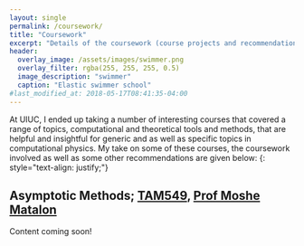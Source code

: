 ```yaml
---
layout: single
permalink: /coursework/
title: "Coursework"
excerpt: "Details of the coursework (course projects and recommendations) related to my research interests"
header:
  overlay_image: /assets/images/swimmer.png
  overlay_filter: rgba(255, 255, 255, 0.5)
  image_description: "swimmer"
  caption: "Elastic swimmer school"
#last_modified_at: 2018-05-17T08:41:35-04:00
---
```


At UIUC, I ended up taking a number of interesting courses that covered a range of topics,
computational and theoretical tools and methods, that are helpful and insightful for
generic and as well as specific topics in computational physics. My take
on some of these courses, the coursework involved as well as some other recommendations are
given below:
{: style="text-align: justify;"}

## Asymptotic Methods; [TAM549](https://mechanical.illinois.edu/courses/profile/TAM549), [Prof Moshe Matalon](https://mechanical.illinois.edu/directory/profile/matalon)

Content coming soon!
